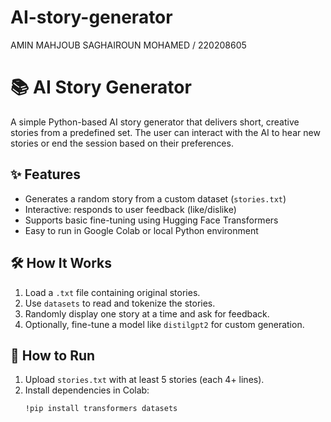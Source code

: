 # AI-story-generator
AMIN MAHJOUB SAGHAIROUN MOHAMED / 220208605
# 📚 AI Story Generator

A simple Python-based AI story generator that delivers short, creative stories from a predefined set. The user can interact with the AI to hear new stories or end the session based on their preferences.

## ✨ Features

- Generates a random story from a custom dataset (`stories.txt`)
- Interactive: responds to user feedback (like/dislike)
- Supports basic fine-tuning using Hugging Face Transformers
- Easy to run in Google Colab or local Python environment

## 🛠 How It Works

1. Load a `.txt` file containing original stories.
2. Use `datasets` to read and tokenize the stories.
3. Randomly display one story at a time and ask for feedback.
4. Optionally, fine-tune a model like `distilgpt2` for custom generation.

## 🚀 How to Run

1. Upload `stories.txt` with at least 5 stories (each 4+ lines).
2. Install dependencies in Colab:
   ```bash
   !pip install transformers datasets
